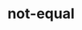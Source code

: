 ---
title: not-equal
unicode_regular: \ebe9
unicode_bold: \ebe8
unicode_solid: \ebea
unicode_brand: 
---